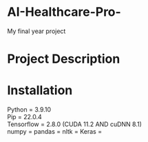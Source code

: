 # AI-Healthcare-Pro-
My final year project

# Project Description

# Installation
Python = 3.9.10 <br/>
Pip = 22.0.4 <br/>
Tensorflow = 2.8.0  (CUDA 11.2 AND 	cuDNN 8.1)<br/>
numpy =
pandas =
nltk =
Keras =
